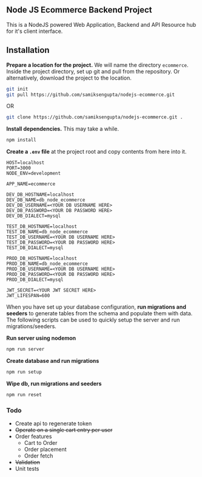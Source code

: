 ## Node JS Ecommerce Backend Project

This is a NodeJS powered Web Application, Backend and API Resource hub for it's client interface.

## Installation

**Prepare a location for the project.** We will name the directory `ecommerce`. Inside the project directory, set up git and pull from the repository. Or alternatively, download the project to the location.

```bash
git init
git pull https://github.com/samiksengupta/nodejs-ecommerce.git
```

OR

```bash
git clone https://github.com/samiksengupta/nodejs-ecommerce.git .
```
**Install dependencies.** This may take a while.

```bash
npm install
```

**Create a `.env` file** at the project root and copy contents from here into it.

```
HOST=localhost
PORT=3000
NODE_ENV=development

APP_NAME=ecommerce

DEV_DB_HOSTNAME=localhost
DEV_DB_NAME=db_node_ecommerce
DEV_DB_USERNAME=<YOUR DB USERNAME HERE>
DEV_DB_PASSWORD=<YOUR DB PASSWORD HERE>
DEV_DB_DIALECT=mysql

TEST_DB_HOSTNAME=localhost
TEST_DB_NAME=db_node_ecommerce
TEST_DB_USERNAME=<YOUR DB USERNAME HERE>
TEST_DB_PASSWORD=<YOUR DB PASSWORD HERE>
TEST_DB_DIALECT=mysql

PROD_DB_HOSTNAME=localhost
PROD_DB_NAME=db_node_ecommerce
PROD_DB_USERNAME=<YOUR DB USERNAME HERE>
PROD_DB_PASSWORD=<YOUR DB PASSWORD HERE>
PROD_DB_DIALECT=mysql

JWT_SECRET=<YOUR JWT SECRET HERE>
JWT_LIFESPAN=600
```

When you have set up your database configuration, **run migrations and seeders** to generate tables from the schema and populate them with data. The following scripts can be used to quickly setup the server and run migrations/seeders.

**Run server using nodemon**

```bash
npm run server
```

**Create database and run migrations**

```bash
npm run setup
```

**Wipe db, run migrations and seeders**

```bash
npm run reset
```

### Todo

* Create api to regenerate token
* ~~Operate on a single cart entry per user~~
* Order features
    * Cart to Order
    * Order placement
    * Order fetch
* ~~Validation~~
* Unit tests
